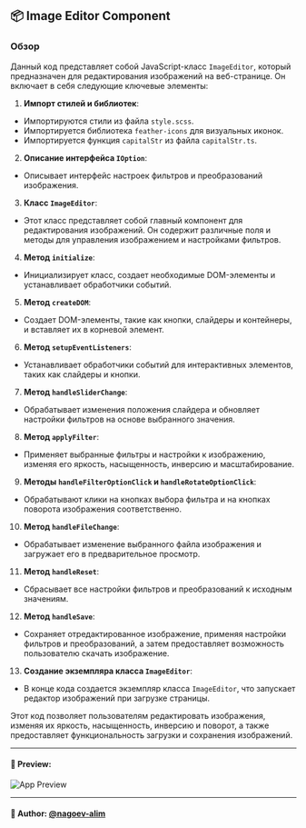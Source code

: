 ## 📦 Image Editor Component

### Обзор

Данный код представляет собой JavaScript-класс `ImageEditor`, который предназначен для редактирования изображений на веб-странице. Он включает в себя следующие ключевые элементы:

1. **Импорт стилей и библиотек**:
  - Импортируются стили из файла `style.scss`.
  - Импортируется библиотека `feather-icons` для визуальных иконок.
  - Импортируется функция `capitalStr` из файла `capitalStr.ts`.

2. **Описание интерфейса `IOption`**:
  - Описывает интерфейс настроек фильтров и преобразований изображения.

3. **Класс `ImageEditor`**:
  - Этот класс представляет собой главный компонент для редактирования изображений. Он содержит различные поля и методы для управления изображением и настройками фильтров.

4. **Метод `initialize`**:
  - Инициализирует класс, создает необходимые DOM-элементы и устанавливает обработчики событий.

5. **Метод `createDOM`**:
  - Создает DOM-элементы, такие как кнопки, слайдеры и контейнеры, и вставляет их в корневой элемент.

6. **Метод `setupEventListeners`**:
  - Устанавливает обработчики событий для интерактивных элементов, таких как слайдеры и кнопки.

7. **Метод `handleSliderChange`**:
  - Обрабатывает изменения положения слайдера и обновляет настройки фильтров на основе выбранного значения.

8. **Метод `applyFilter`**:
  - Применяет выбранные фильтры и настройки к изображению, изменяя его яркость, насыщенность, инверсию и масштабирование.

9. **Методы `handleFilterOptionClick` и `handleRotateOptionClick`**:
  - Обрабатывают клики на кнопках выбора фильтра и на кнопках поворота изображения соответственно.

10. **Метод `handleFileChange`**:
- Обрабатывает изменение выбранного файла изображения и загружает его в предварительное просмотр.

11. **Метод `handleReset`**:
- Сбрасывает все настройки фильтров и преобразований к исходным значениям.

12. **Метод `handleSave`**:
- Сохраняет отредактированное изображение, применяя настройки фильтров и преобразований, а затем предоставляет возможность пользователю скачать изображение.

13. **Создание экземпляра класса `ImageEditor`**:
- В конце кода создается экземпляр класса `ImageEditor`, что запускает редактор изображений при загрузке страницы.

Этот код позволяет пользователям редактировать изображения, изменяя их яркость, насыщенность, инверсию и поворот, а также предоставляет функциональность загрузки и сохранения изображений.

---

#### 🌄 Preview:

![App Preview](https://lh3.googleusercontent.com/drive-viewer/AITFw-yhAxOVWtzevwQ2QlSORTcEX04OKnmCTSblp1GKpaHFKWLBtA5qQ4SbxwV3fidJ77EvLXHS5pa95U6s8qAOnCdvS6hu=s1600)


-----

#### 🙌 Author: [@nagoev-alim](https://github.com/nagoev-alim)

